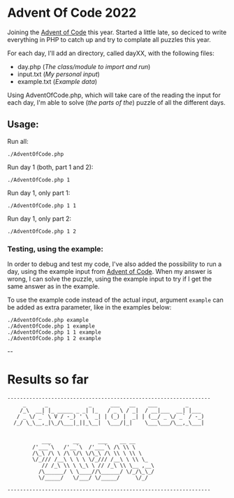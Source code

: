 # Advent Of Code 2022
Joining the [Advent of Code](https://adventofcode.com/2024/) this year. Started a little late, so deciced to write everything in PHP to catch up and try to complate all puzzles this year.

For each day, I'll add an directory, called dayXX, with the following files:

 - day.php (*The class/module to import and run*)
 - input.txt (*My personal input*)
 - example.txt (*Example data*)

Using AdventOfCode.php, which will take care of the reading the input for each day, I'm able to solve (*the parts of the*) puzzle of all the different days.

## Usage:

Run all:

```
./AdventOfCode.php
```
Run day 1 (both, part 1 and 2):

```
./AdventOfCode.php 1
```

Run day 1, only part 1:

```
./AdventOfCode.php 1 1
```

Run day 1, only part 2:

```
./AdventOfCode.php 1 2
```

### Testing, using the example:

In order to debug and test my code, I've also added the possibility to run a day, using the example input from [Advent of Code](https://adventofcode.com/2024/). When my answer is wrong, I can solve the puzzle, using the example input to try if I get the same answer as in the example.

To use the example code instead of the actual input, argument `example` can be added as extra parameter, like in the examples below:

```
./AdventOfCode.php example
./AdventOfCode.php 1 example
./AdventOfCode.php 1 1 example
./AdventOfCode.php 1 2 example
```

--

# Results so far

```
-----------------------------------------------------------------
     _      _             _      ___   __    ___         _      
    /_\  __| |_ _____ _ _| |_   / _ \ / _|  / __|___  __| |___   
   / _ \/ _` \ V / -_) ' \  _| | (_) |  _| | (__/ _ \/ _` / -_)  
  /_/ \_\__,_|\_/\___|_||_\__|  \___/|_|    \___\___/\__,_\___|  


		   ___       __      ___    __ __      
 		/'___`\   /'__`\  /'___`\ /\ \\ \     
		/\_\ /\ \ /\ \/\ \/\_\ /\ \\ \ \\ \    
		\/_/// /__\ \ \ \ \/_/// /__\ \ \\ \_  
		   // /_\ \\ \ \_\ \ // /_\ \\ \__ ,__\
		  /\______/ \ \____//\______/ \/_/\_\_/
		  \/_____/   \/___/ \/_____/     \/_/  
                                                        
-----------------------------------------------------------------